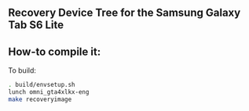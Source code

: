 ## Recovery Device Tree for the Samsung Galaxy Tab S6 Lite

## How-to compile it:

To build:

```sh
. build/envsetup.sh
lunch omni_gta4xlkx-eng
make recoveryimage
